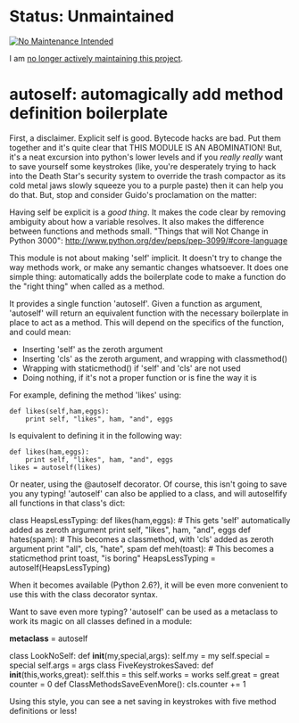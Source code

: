 Status: Unmaintained
====================

[![No Maintenance Intended](http://unmaintained.tech/badge.svg)](http://unmaintained.tech/)

I am [no longer actively maintaining this project](https://rfk.id.au/blog/entry/archiving-open-source-projects/).

autoself:  automagically add method definition boilerplate
==========================================================

First, a disclaimer.  Explicit self is good.  Bytecode hacks are bad.
Put them together and it's quite clear that THIS MODULE IS AN ABOMINATION!
But, it's a neat excursion into python's lower levels and if you *really*
*really* want to save yourself some keystrokes (like, you're desperately
trying to hack into the Death Star's security system to override the trash
compactor as its cold metal jaws slowly squeeze you to a purple paste) then
it can help you do that.  But, stop and consider Guido's proclamation on
the matter:

  Having self be explicit is a *good thing*. It makes the code clear by
  removing ambiguity about how a variable resolves. It also makes the
  difference between functions and methods small.
     "Things that will Not Change in Python 3000":
     http://www.python.org/dev/peps/pep-3099/#core-language

This module is not about making 'self' implicit.  It doesn't try to change
the way methods work, or make any semantic changes whatsoever.  It does one
simple thing: automatically adds the boilerplate code to make a function do
the "right thing" when called as a method.

It provides a single function 'autoself'.  Given a function as argument,
'autoself' will return an equivalent function with the necessary boilerplate
in place to act as a method.  This will depend on the specifics of the
function, and could mean:

  * Inserting 'self' as the zeroth argument
  * Inserting 'cls' as the zeroth argument, and wrapping with classmethod()
  * Wrapping with staticmethod() if 'self' and 'cls' are not used
  * Doing nothing, if it's not a proper function or is fine the way it is

For example, defining the method 'likes' using:

    def likes(self,ham,eggs):
        print self, "likes", ham, "and", eggs

Is equivalent to defining it in the following way:

    def likes(ham,eggs):
        print self, "likes", ham, "and", eggs
    likes = autoself(likes)

Or neater, using the @autoself decorator.  Of course, this isn't going to
save you any typing!  'autoself' can also be applied to a class, and will
autoselfify all functions in that class's dict:

   class HeapsLessTyping:
      def likes(ham,eggs):
        # This gets 'self' automatically added as zeroth argument
        print self, "likes", ham, "and", eggs
      def hates(spam):
        # This becomes a classmethod, with 'cls' added as zeroth argument
        print "all", cls, "hate", spam
      def meh(toast):
        # This becomes a staticmethod
        print toast, "is boring"
   HeapsLessTyping = autoself(HeapsLessTyping)

When it becomes available (Python 2.6?), it will be even more convenient to
use this with the class decorator syntax.

Want to save even more typing?  'autoself' can be used as a metaclass to
work its magic on all classes defined in a module:

   __metaclass__ = autoself

   class LookNoSelf:
       def __init__(my,special,args):
           self.my = my
           self.special = special
           self.args = args
   class FiveKeystrokesSaved:
       def __init__(this,works,great):
           self.this = this
           self.works = works
           self.great = great
       counter = 0
       def ClassMethodsSaveEvenMore():
           cls.counter += 1

Using this style, you can see a net saving in keystrokes with five method
definitions or less!
